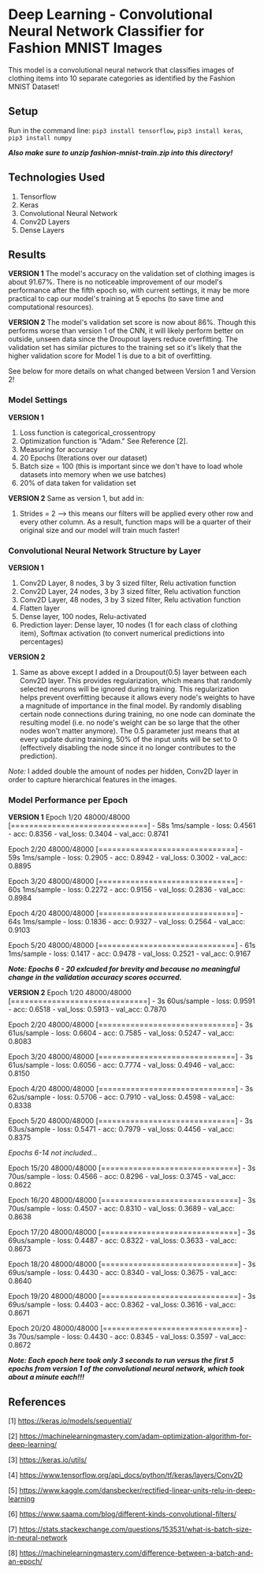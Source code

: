 # Deep Learning - Convolutional Neural Network Classifier for Fashion MNIST Images
This model is a convolutional neural network that classifies images of clothing items into 10 separate categories as identified by the Fashion MNIST Dataset!

## Setup
Run in the command line:
`pip3 install tensorflow`,
`pip3 install keras`,
`pip3 install numpy`

***Also make sure to unzip fashion-mnist-train.zip into this directory!***

## Technologies Used
1. Tensorflow
2. Keras
3. Convolutional Neural Network
4. Conv2D Layers
5. Dense Layers

## Results
**VERSION 1**
The model's accuracy on the validation set of clothing images is about 91.67%. There is no noticeable improvement of our model's performance after the fifth epoch so, with current settings, it may be more practical to cap our model's training at 5 epochs (to save time and computational resources).

**VERSION 2**
The model's validation set score is now about 86%. Though this performs worse than version 1 of the CNN, it will likely perform better on outside, unseen data since the Droupout layers reduce overfitting. The validation set has similar pictures to the training set so it's likely that the higher validation score for Model 1 is due to a bit of overfitting.

See below for more details on what changed between Version 1 and Version 2!

### Model Settings
**VERSION 1**
1. Loss function is categorical_crossentropy
2. Optimization function is "Adam." See Reference [2].
3. Measuring for accuracy
4. 20 Epochs (Iterations over our dataset)
5. Batch size = 100 (this is important since we don't have to load whole datasets into memory when we use batches)
6. 20% of data taken for validation set

**VERSION 2**
Same as version 1, but add in:
1. Strides = 2 --> this means our filters will be applied every other row and every other column. As a result, function maps will be a quarter of their original size and our model will train much faster!
 
### Convolutional Neural Network Structure by Layer
**VERSION 1**
1. Conv2D Layer, 8 nodes, 3 by 3 sized filter, Relu activation function
2. Conv2D Layer, 24 nodes, 3 by 3 sized filter, Relu activation function
3. Conv2D Layer, 48 nodes, 3 by 3 sized filter, Relu activation function
4. Flatten layer
5. Dense layer, 100 nodes, Relu-activated
6. Prediction layer: Dense layer, 10 nodes (1 for each class of clothing item), Softmax activation (to convert numerical predictions into percentages)

**VERSION 2**
1. Same as above except I added in a Droupout(0.5) layer between each Conv2D layer. This provides regularization, which means that randomly selected neurons will be ignored during training. This regularization helps prevent overfitting because it allows every node's weights to have a magnitude of importance in the final model. By randomly disabling certain node connections during training, no one node can dominate the resulting model (i.e. no node's weight can be so large that the other nodes won't matter anymore). The 0.5 parameter just means that at every update during training, 50% of the input units will be set to 0 (effectively disabling the node since it no longer contributes to the prediction).

*Note:* I added double the amount of nodes per hidden, Conv2D layer in order to capture hierarchical features in the images.

### Model Performance per Epoch
**VERSION 1**
Epoch 1/20 48000/48000 [==============================] - 58s 1ms/sample - loss: 0.4561 - acc: 0.8356 - val_loss: 0.3404 - val_acc: 0.8741 

Epoch 2/20 48000/48000 [==============================] - 59s 1ms/sample - loss: 0.2905 - acc: 0.8942 - val_loss: 0.3002 - val_acc: 0.8895 

Epoch 3/20 48000/48000 [==============================] - 60s 1ms/sample - loss: 0.2272 - acc: 0.9156 - val_loss: 0.2836 - val_acc: 0.8984 

Epoch 4/20 48000/48000 [==============================] - 64s 1ms/sample - loss: 0.1836 - acc: 0.9327 - val_loss: 0.2564 - val_acc: 0.9103 

Epoch 5/20 48000/48000 [==============================] - 61s 1ms/sample - loss: 0.1417 - acc: 0.9478 - val_loss: 0.2521 - val_acc: 0.9167 

***Note: Epochs 6 - 20 exlcuded for brevity and because no meaningful change in the validation accuracy scores occurred.***

**VERSION 2**
Epoch 1/20
48000/48000 [==============================] - 3s 60us/sample - loss: 0.9591 - acc: 0.6518 - val_loss: 0.5913 - val_acc: 0.7870

Epoch 2/20
48000/48000 [==============================] - 3s 61us/sample - loss: 0.6604 - acc: 0.7585 - val_loss: 0.5247 - val_acc: 0.8083

Epoch 3/20
48000/48000 [==============================] - 3s 61us/sample - loss: 0.6056 - acc: 0.7774 - val_loss: 0.4946 - val_acc: 0.8150

Epoch 4/20
48000/48000 [==============================] - 3s 62us/sample - loss: 0.5706 - acc: 0.7910 - val_loss: 0.4598 - val_acc: 0.8338

Epoch 5/20
48000/48000 [==============================] - 3s 63us/sample - loss: 0.5471 - acc: 0.7979 - val_loss: 0.4456 - val_acc: 0.8375

*Epochs 6-14 not included...*

Epoch 15/20
48000/48000 [==============================] - 3s 70us/sample - loss: 0.4566 - acc: 0.8296 - val_loss: 0.3745 - val_acc: 0.8622

Epoch 16/20
48000/48000 [==============================] - 3s 70us/sample - loss: 0.4507 - acc: 0.8310 - val_loss: 0.3689 - val_acc: 0.8638

Epoch 17/20
48000/48000 [==============================] - 3s 69us/sample - loss: 0.4487 - acc: 0.8322 - val_loss: 0.3633 - val_acc: 0.8673

Epoch 18/20
48000/48000 [==============================] - 3s 69us/sample - loss: 0.4430 - acc: 0.8340 - val_loss: 0.3675 - val_acc: 0.8640

Epoch 19/20
48000/48000 [==============================] - 3s 69us/sample - loss: 0.4403 - acc: 0.8362 - val_loss: 0.3616 - val_acc: 0.8671

Epoch 20/20
48000/48000 [==============================] - 3s 70us/sample - loss: 0.4430 - acc: 0.8345 - val_loss: 0.3597 - val_acc: 0.8672

***Note: Each epoch here took only 3 seconds to run versus the first 5 epochs from version 1 of the convolutional neural network, which took about a minute each!!!***

## References
[1] https://keras.io/models/sequential/

[2] https://machinelearningmastery.com/adam-optimization-algorithm-for-deep-learning/

[3] https://keras.io/utils/

[4] https://www.tensorflow.org/api_docs/python/tf/keras/layers/Conv2D

[5] https://www.kaggle.com/dansbecker/rectified-linear-units-relu-in-deep-learning

[6] https://www.saama.com/blog/different-kinds-convolutional-filters/

[7] https://stats.stackexchange.com/questions/153531/what-is-batch-size-in-neural-network

[8] https://machinelearningmastery.com/difference-between-a-batch-and-an-epoch/

